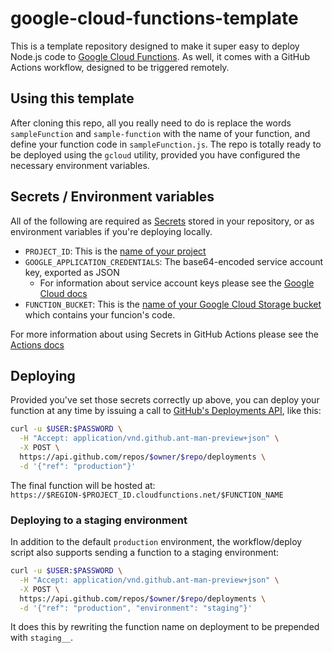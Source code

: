 # google-cloud-functions-template

This is a template repository designed to make it super easy to deploy Node.js code to [Google Cloud Functions](https://cloud.google.com/functions/). As well, it comes with a GitHub Actions workflow, designed to be triggered remotely.

## Using this template

After cloning this repo, all you really need to do is replace the words `sampleFunction` and `sample-function` with the name of your function, and define your function code in `sampleFunction.js`. The repo is totally ready to be deployed using the `gcloud` utility, provided you have configured the necessary environment variables.

## Secrets / Environment variables

All of the following are required as [Secrets](https://developer.github.com/actions/creating-workflows/storing-secrets/) stored in your repository, or as environment variables if you're deploying locally.

* `PROJECT_ID`: This is the [name of your project](https://cloud.google.com/storage/docs/projects)
* `GOOGLE_APPLICATION_CREDENTIALS`: The base64-encoded service account key, exported as JSON
   * For information about service account keys please see the [Google Cloud docs](https://cloud.google.com/sdk/docs/authorizing)
* `FUNCTION_BUCKET`: This is the [name of your Google Cloud Storage bucket](https://cloud.google.com/functions/docs/deploying/) which contains your funcion's code.

For more information about using Secrets in GitHub Actions please see the [Actions docs](https://developer.github.com/actions/creating-workflows/storing-secrets/)

## Deploying

Provided you've set those secrets correctly up above, you can deploy your function at any time by issuing a call to [GitHub's Deployments API](https://developer.github.com/v3/repos/deployments/#create-a-deployment), like this:

```bash
curl -u $USER:$PASSWORD \
  -H "Accept: application/vnd.github.ant-man-preview+json" \
  -X POST \
  https://api.github.com/repos/$owner/$repo/deployments \
  -d '{"ref": "production"}'
```

The final function will be hosted at: `https://$REGION-$PROJECT_ID.cloudfunctions.net/$FUNCTION_NAME`

### Deploying to a staging environment

In addition to the default `production` environment, the workflow/deploy script also supports sending a function to a staging environment:

```bash
curl -u $USER:$PASSWORD \
  -H "Accept: application/vnd.github.ant-man-preview+json" \
  -X POST \
  https://api.github.com/repos/$owner/$repo/deployments \
  -d '{"ref": "production", "environment": "staging"}'
```

It does this by rewriting the function name on deployment to be prepended with `staging__`.
